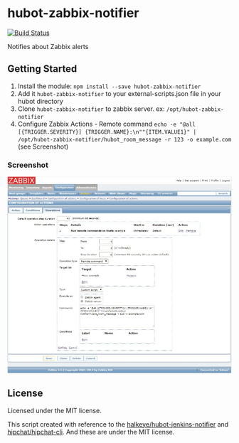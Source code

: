 # hubot-zabbix-notifier

[![Build Status](https://travis-ci.org/tenten0213/hubot-zabbix-notifier.png?branch=master)](https://travis-ci.org/tenten0213/hubot-zabbix-notifier)

Notifies about Zabbix alerts

## Getting Started
1. Install the module: `npm install --save hubot-zabbix-notifier`
2. Add it `hubot-zabbix-notifier` to your external-scripts.json file in your hubot directory
3. Clone `hubot-zabbix-notifier` to zabbix server. ex: `/opt/hubot-zabbix-notifier`
4. Configure Zabbix Actions - Remote command `echo -e "@all [{TRIGGER.SEVERITY}] {TRIGGER.NAME}:\n""{ITEM.VALUE1}" | /opt/hubot-zabbix-notifier/hubot_room_message -r 123 -o example.com` (see Screenshot)

### Screenshot
![Zabbix configuration of actions screenshot](zabbix-configuration-of-actions-screenshot.jpg)

## License
Licensed under the MIT license.

This script created with reference to the [halkeye/hubot-jenkins-notifier](https://github.com/halkeye/hubot-jenkins-notifier) and [hipchat/hipchat-cli](https://github.com/hipchat/hipchat-cli). And these are under the MIT license.

